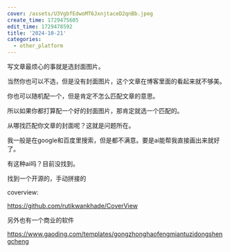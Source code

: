 ```yaml
---
cover: /assets/U3VgbfEdwoMT6JxnjtaceD2qnBb.jpeg
create_time: 1729475605
edit_time: 1729478592
title: '2024-10-21'
categories:
  - other_platform
---
```



写文章最烦心的事就是选封面图片。

当然你也可以不选，但是没有封面图片，这个文章在博客里面的看起来就不够美。

你也可以随机配一个，但是肯定不怎么匹配文章的意思。

所以如果你都打算配一个好的封面图片，那肯定就选一个匹配的。

从哪找匹配你文章的封面呢？这就是问题所在。

我一般是在google和百度里搜索，但是都不满意。要是ai能帮我直接画出来就好了。

有这种ai吗？目前没找到。

找到一个开源的，手动拼接的

coverview:

https://github.com/rutikwankhade/CoverView

另外也有一个商业的软件

https://www.gaoding.com/templates/gongzhonghaofengmiantuzidongshengcheng

